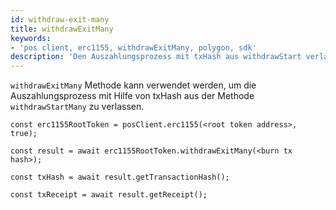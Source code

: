 ```yaml
---
id: withdraw-exit-many
title: withdrawExitMany
keywords:
- 'pos client, erc1155, withdrawExitMany, polygon, sdk'
description: 'Den Auszahlungsprozess mit txHash aus withdrawStart verlassen.'
---
```


`withdrawExitMany` Methode kann verwendet werden, um die Auszahlungsprozess mit Hilfe von txHash aus der Methode `withdrawStartMany` zu verlassen.

```
const erc1155RootToken = posClient.erc1155(<root token address>, true);

const result = await erc1155RootToken.withdrawExitMany(<burn tx hash>);

const txHash = await result.getTransactionHash();

const txReceipt = await result.getReceipt();

```
